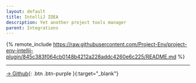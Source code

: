 ```yaml
---
layout: default
title: IntelliJ IDEA
description: Yet another project tools manager
parent: Integrations
---
```


{% remote_include https://raw.githubusercontent.com/Project-Env/project-env-intellij-plugin/845c383f064cb0148b4212a228addc4260e6c225/README.md %}

---

[→ Github](https://github.com/Project-Env/project-env-intellij-plugin){: .btn .btn-purple }{:target="_blank"}